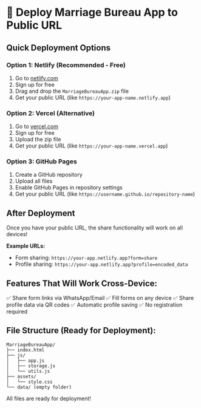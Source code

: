 # 🚀 Deploy Marriage Bureau App to Public URL

## Quick Deployment Options

### Option 1: Netlify (Recommended - Free)
1. Go to [netlify.com](https://netlify.com)
2. Sign up for free
3. Drag and drop the `MarriageBureauApp.zip` file
4. Get your public URL (like `https://your-app-name.netlify.app`)

### Option 2: Vercel (Alternative)
1. Go to [vercel.com](https://vercel.com)
2. Sign up for free
3. Upload the zip file
4. Get your public URL (like `https://your-app-name.vercel.app`)

### Option 3: GitHub Pages
1. Create a GitHub repository
2. Upload all files
3. Enable GitHub Pages in repository settings
4. Get your public URL (like `https://username.github.io/repository-name`)

## After Deployment

Once you have your public URL, the share functionality will work on all devices!

**Example URLs:**
- Form sharing: `https://your-app.netlify.app?form=share`
- Profile sharing: `https://your-app.netlify.app?profile=encoded_data`

## Features That Will Work Cross-Device:
✅ Share form links via WhatsApp/Email
✅ Fill forms on any device
✅ Share profile data via QR codes
✅ Automatic profile saving
✅ No registration required

## File Structure (Ready for Deployment):
```
MarriageBureauApp/
├── index.html
├── js/
│   ├── app.js
│   ├── storage.js
│   └── utils.js
├── assets/
│   └── style.css
└── data/ (empty folder)
```

All files are ready for deployment!
